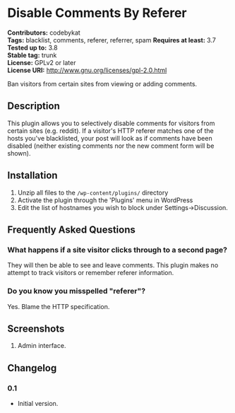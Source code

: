 # Disable Comments By Referer #
**Contributors:** codebykat  
**Tags:** blacklist, comments, referer, referrer, spam
**Requires at least:** 3.7  
**Tested up to:** 3.8  
**Stable tag:** trunk  
**License:** GPLv2 or later  
**License URI:** http://www.gnu.org/licenses/gpl-2.0.html  

Ban visitors from certain sites from viewing or adding comments.

## Description ##

This plugin allows you to selectively disable comments for visitors from certain sites (e.g. reddit).  If a visitor's HTTP referer matches one of the hosts you've blacklisted, your post will look as if comments have been disabled (neither existing comments nor the new comment form will be shown).

## Installation ##

1. Unzip all files to the `/wp-content/plugins/` directory
1. Activate the plugin through the 'Plugins' menu in WordPress
1. Edit the list of hostnames you wish to block under Settings->Discussion.

## Frequently Asked Questions ##

### What happens if a site visitor clicks through to a second page? ###

They will then be able to see and leave comments.  This plugin makes no attempt to track visitors or remember referer information.

### Do you know you misspelled "referer"? ###

Yes.  Blame the HTTP specification.

## Screenshots ##

1. Admin interface.

## Changelog ##

### 0.1 ###
* Initial version.